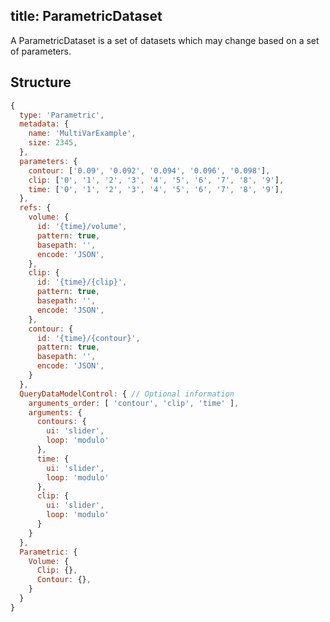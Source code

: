 title: ParametricDataset
---

A ParametricDataset is a set of datasets which may change based on a set of parameters.

## Structure 

```js
{
  type: 'Parametric',
  metadata: {
    name: 'MultiVarExample',
    size: 2345,
  },
  parameters: {
    contour: ['0.09', '0.092', '0.094', '0.096', '0.098'],
    clip: ['0', '1', '2', '3', '4', '5', '6', '7', '8', '9'],
    time: ['0', '1', '2', '3', '4', '5', '6', '7', '8', '9'],
  },
  refs: {
    volume: {
      id: '{time}/volume',
      pattern: true,
      basepath: '',
      encode: 'JSON',
    },
    clip: {
      id: '{time}/{clip}',
      pattern: true,
      basepath: '',
      encode: 'JSON',
    },
    contour: {
      id: '{time}/{contour}',
      pattern: true,
      basepath: '',
      encode: 'JSON',
    }
  },
  QueryDataModelControl: { // Optional information
    arguments_order: [ 'contour', 'clip', 'time' ],
    arguments: {
      contours: { 
        ui: 'slider',
        loop: 'modulo'
      },
      time: {
        ui: 'slider',
        loop: 'modulo'
      },
      clip: {
        ui: 'slider',
        loop: 'modulo'
      }
    }
  },
  Parametric: {
    Volume: {
      Clip: {},
      Contour: {},
    }
  }
}
```

<script>
  (function(i,s,o,g,r,a,m){i['GoogleAnalyticsObject']=r;i[r]=i[r]||function(){
  (i[r].q=i[r].q||[]).push(arguments)},i[r].l=1*new Date();a=s.createElement(o),
  m=s.getElementsByTagName(o)[0];a.async=1;a.src=g;m.parentNode.insertBefore(a,m)
  })(window,document,'script','https://www.google-analytics.com/analytics.js','ga');

  ga('create', 'UA-90338862-1', 'auto');
  ga('send', 'pageview');

</script>
